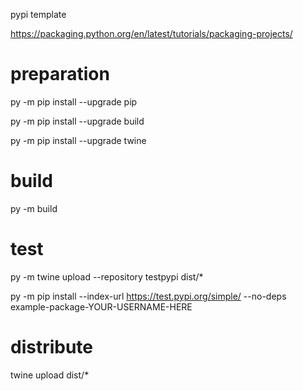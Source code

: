 pypi template

https://packaging.python.org/en/latest/tutorials/packaging-projects/

# preparation
py -m pip install --upgrade pip

py -m pip install --upgrade build

py -m pip install --upgrade twine

# build
py -m build

# test
py -m twine upload --repository testpypi dist/*

py -m pip install --index-url https://test.pypi.org/simple/ --no-deps example-package-YOUR-USERNAME-HERE

# distribute
twine upload dist/*
